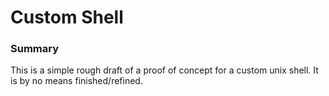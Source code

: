 # Custom Shell

### Summary

This is a simple rough draft of a proof of concept for a custom unix shell. It is by no means
finished/refined.